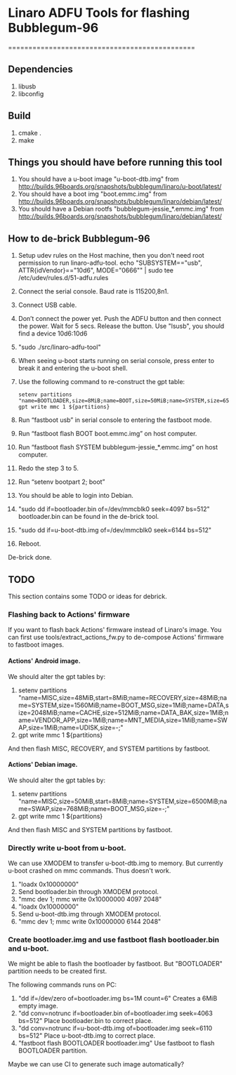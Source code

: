 # Linaro ADFU Tools for flashing Bubblegum-96
==============================================

## Dependencies
 1. libusb
 2. libconfig

## Build

 1. cmake .
 2. make

## Things you should have before running this tool

 1. You should have a u-boot image "u-boot-dtb.img" from
    http://builds.96boards.org/snapshots/bubblegum/linaro/u-boot/latest/
 2. You should have a boot img "boot.emmc.img" from
    http://builds.96boards.org/snapshots/bubblegum/linaro/debian/latest/
 3. You should have a Debian rootfs "bubblegum-jessie_*.emmc.img" from
    http://builds.96boards.org/snapshots/bubblegum/linaro/debian/latest/

## How to de-brick Bubblegum-96
 1. Setup udev rules on the Host machine, then you don't need root permission to run linaro-adfu-tool.
    echo "SUBSYSTEM==\"usb\", ATTR{idVendor}==\"10d6\", MODE=\"0666\"" | sudo tee /etc/udev/rules.d/51-adfu.rules

 2. Connect the serial console. Baud rate is 115200,8n1.

 3. Connect USB cable.

 4. Don’t connect the power yet.
    Push the ADFU button and then connect the power.
    Wait for 5 secs.
    Release the button.
    Use "lsusb", you should find a device 10d6:10d6

 5. "sudo ./src/linaro-adfu-tool"

 6. When seeing u-boot starts running on serial console, press enter to
    break it and entering the u-boot shell.

 7. Use the following command to re-construct the gpt table:
    ~~~
    setenv partitions "name=BOOTLOADER,size=8MiB;name=BOOT,size=50MiB;name=SYSTEM,size=6500MiB;name=SWAP,size=768MiB;name=BOOT_MSG,size=-;"
    gpt write mmc 1 ${partitions}
    ~~~
 
 8. Run “fastboot usb” in serial console to entering the fastboot mode.

 9. Run “fastboot flash BOOT boot.emmc.img” on host computer.

 10. Run “fastboot flash SYSTEM bubblegum-jessie_*.emmc.img” on host computer.

 11. Redo the step 3 to 5.

 12. Run “setenv bootpart 2; boot”

 13. You should be able to login into Debian.

 14. "sudo dd if=bootloader.bin of=/dev/mmcblk0 seek=4097 bs=512"
     bootloader.bin can be found in the de-brick tool.

 15. "sudo dd if=u-boot-dtb.img of=/dev/mmcblk0 seek=6144 bs=512"

 16. Reboot.

De-brick done.

## TODO

 This section contains some TODO or ideas for debrick.

### Flashing back to Actions' firmware

 If you want to flash back Actions' firmware instead of Linaro's image. You
 can first use tools/extract_actions_fw.py to de-compose Actions' firmware to
 fastboot images.

#### Actions' Android image.

 We should alter the gpt tables by:
 
 1. setenv partitions "name=MISC,size=48MiB,start=8MiB;name=RECOVERY,size=48MiB;name=SYSTEM,size=1560MiB;name=BOOT_MSG,size=1MiB;name=DATA,size=2048MiB;name=CACHE,size=512MiB;name=DATA_BAK,size=1MiB;name=VENDOR_APP,size=1MiB;name=MNT_MEDIA,size=1MiB;name=SWAP,size=1MiB;name=UDISK,size=-;"
 2. gpt write mmc 1 ${partitions}
   
 And then flash MISC, RECOVERY, and SYSTEM partitions by fastboot.

#### Actions' Debian image.

 We should alter the gpt tables by:
 
 1. setenv partitions "name=MISC,size=50MiB,start=8MiB;name=SYSTEM,size=6500MiB;name=SWAP,size=768MiB;name=BOOT_MSG,size=-;"
 2. gpt write mmc 1 ${partitions}
   
 And then flash MISC and SYSTEM partitions by fastboot.

### Directly write u-boot from u-boot.

 We can use XMODEM to transfer u-boot-dtb.img to memory. But currently
 u-boot crashed on mmc commands. Thus doesn't work.

 1. "loadx 0x10000000"
 2. Send bootloader.bin through XMODEM protocol.
 3. "mmc dev 1; mmc write 0x10000000 4097 2048"
 4. "loadx 0x10000000"
 5. Send u-boot-dtb.img through XMODEM protocol.
 6. "mmc dev 1; mmc write 0x10000000 6144 2048"

### Create bootloader.img and use fastboot flash bootloader.bin and u-boot.

 We might be able to flash the bootloader by fastboot. But "BOOTLOADER"
 partition needs to be created first.

 The following commands runs on PC:

 1. "dd if=/dev/zero of=bootloader.img bs=1M count=6"
    Creates a 6MiB empty image.
 2. "dd conv=notrunc if=bootloader.bin of=bootloader.img seek=4063 bs=512"
    Place bootloader.bin to correct place.
 3. "dd conv=notrunc if=u-boot-dtb.img of=bootloader.img seek=6110 bs=512"
    Place u-boot-dtb.img to correct place.
 4. "fastboot flash BOOTLOADER bootloader.img"
    Use fastboot to flash BOOTLOADER partition.

 Maybe we can use CI to generate such image automatically?
